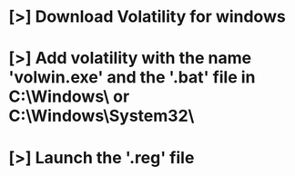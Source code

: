 # [>] Download Volatility for windows
# [>] Add volatility with the name 'volwin.exe' and the '.bat' file in C:\Windows\ or C:\Windows\System32\
# [>] Launch the '.reg' file